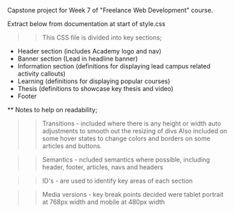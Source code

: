 Capstone project for Week 7 of "Freelance Web Development" course.

Extract below from documentation at start of style.css

>> This CSS file is divided into key sections;
- Header section (includes Academy logo and nav)
- Banner section (Lead in headline banner)
- Information section (definitions for displaying lead campus related activity callouts)
- Learning (definitions for displaying popular courses)
- Thesis (definitions to showcase key thesis and video)
- Footer

** Notes to help on readability;
>> Transitions - included where there is any height or width auto adjustments to smooth out the resizing of divs
Also included on some hover states to change colors and borders on some articles and buttons.

>> Semantics - ncluded semantics where possible, including header, footer, articles, navs and headers

>> ID's - are used to identify key areas of each section

>> Media versions - key break points decided were tablet portrait at 768px width and mobile at 480px width
